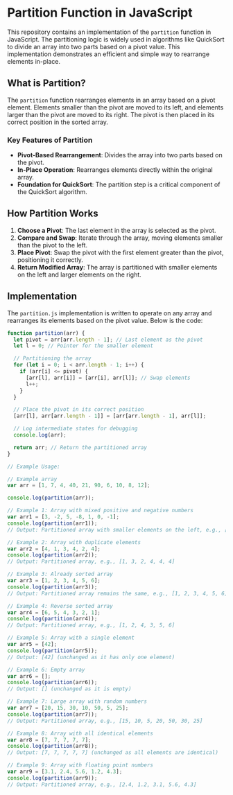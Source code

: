 # Partition Function in JavaScript

This repository contains an implementation of the `partition` function in JavaScript. The partitioning logic is widely used in algorithms like QuickSort to divide an array into two parts based on a pivot value. This implementation demonstrates an efficient and simple way to rearrange elements in-place.

## What is Partition?

The `partition` function rearranges elements in an array based on a pivot element. Elements smaller than the pivot are moved to its left, and elements larger than the pivot are moved to its right. The pivot is then placed in its correct position in the sorted array.

### Key Features of Partition

- **Pivot-Based Rearrangement**: Divides the array into two parts based on the pivot.
- **In-Place Operation**: Rearranges elements directly within the original array.
- **Foundation for QuickSort**: The partition step is a critical component of the QuickSort algorithm.

## How Partition Works

1. **Choose a Pivot**: The last element in the array is selected as the pivot.
2. **Compare and Swap**: Iterate through the array, moving elements smaller than the pivot to the left.
3. **Place Pivot**: Swap the pivot with the first element greater than the pivot, positioning it correctly.
4. **Return Modified Array**: The array is partitioned with smaller elements on the left and larger elements on the right.

## Implementation

The `partition.js` implementation is written to operate on any array and rearranges its elements based on the pivot value. Below is the code:

```javascript
function partition(arr) {
  let pivot = arr[arr.length - 1]; // Last element as the pivot
  let l = 0; // Pointer for the smaller element

  // Partitioning the array
  for (let i = 0; i < arr.length - 1; i++) {
    if (arr[i] <= pivot) {
      [arr[l], arr[i]] = [arr[i], arr[l]]; // Swap elements
      l++;
    }
  }

  // Place the pivot in its correct position
  [arr[l], arr[arr.length - 1]] = [arr[arr.length - 1], arr[l]];

  // Log intermediate states for debugging
  console.log(arr);

  return arr; // Return the partitioned array
}

// Example Usage:

// Example array
var arr = [1, 7, 4, 40, 21, 90, 6, 10, 8, 12];

console.log(partition(arr));

// Example 1: Array with mixed positive and negative numbers
var arr1 = [3, -2, 5, -8, 1, 0, -1];
console.log(partition(arr1));
// Output: Partitioned array with smaller elements on the left, e.g., [-2, -8, -1, 0, 1, 5, 3]

// Example 2: Array with duplicate elements
var arr2 = [4, 1, 3, 4, 2, 4];
console.log(partition(arr2));
// Output: Partitioned array, e.g., [1, 3, 2, 4, 4, 4]

// Example 3: Already sorted array
var arr3 = [1, 2, 3, 4, 5, 6];
console.log(partition(arr3));
// Output: Partitioned array remains the same, e.g., [1, 2, 3, 4, 5, 6]

// Example 4: Reverse sorted array
var arr4 = [6, 5, 4, 3, 2, 1];
console.log(partition(arr4));
// Output: Partitioned array, e.g., [1, 2, 4, 3, 5, 6]

// Example 5: Array with a single element
var arr5 = [42];
console.log(partition(arr5));
// Output: [42] (unchanged as it has only one element)

// Example 6: Empty array
var arr6 = [];
console.log(partition(arr6));
// Output: [] (unchanged as it is empty)

// Example 7: Large array with random numbers
var arr7 = [20, 15, 30, 10, 50, 5, 25];
console.log(partition(arr7));
// Output: Partitioned array, e.g., [15, 10, 5, 20, 50, 30, 25]

// Example 8: Array with all identical elements
var arr8 = [7, 7, 7, 7, 7];
console.log(partition(arr8));
// Output: [7, 7, 7, 7, 7] (unchanged as all elements are identical)

// Example 9: Array with floating point numbers
var arr9 = [3.1, 2.4, 5.6, 1.2, 4.3];
console.log(partition(arr9));
// Output: Partitioned array, e.g., [2.4, 1.2, 3.1, 5.6, 4.3]
```
